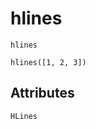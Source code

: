 # hlines

```@shortdocs
hlines
```


```@figure
hlines([1, 2, 3])
```

## Attributes

```@attrdocs
HLines
```
